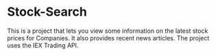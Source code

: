 # Stock-Search
This is a project that lets you view some information on the latest stock prices for Companies. It also provides recent news articles. The project uses the IEX Trading API.
